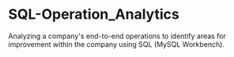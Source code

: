 # SQL-Operation_Analytics
Analyzing a company's end-to-end operations to identify areas for improvement within the company using SQL (MySQL Workbench). 
